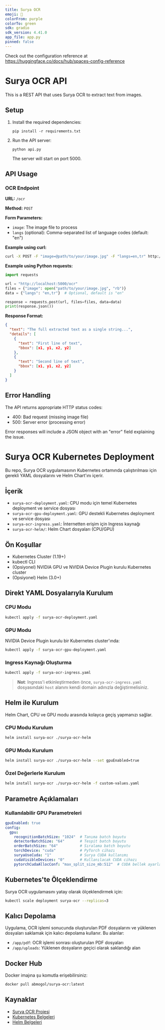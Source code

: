 ```yaml
---
title: Surya OCR
emoji: 👀
colorFrom: purple
colorTo: green
sdk: gradio
sdk_version: 4.41.0
app_file: app.py
pinned: false
---
```


Check out the configuration reference at https://huggingface.co/docs/hub/spaces-config-reference

# Surya OCR API

This is a REST API that uses Surya OCR to extract text from images.

## Setup

1. Install the required dependencies:
   ```
   pip install -r requirements.txt
   ```

2. Run the API server:
   ```
   python api.py
   ```

   The server will start on port 5000.

## API Usage

### OCR Endpoint

**URL:** `/ocr`

**Method:** `POST`

**Form Parameters:**
- `image`: The image file to process
- `langs` (optional): Comma-separated list of language codes (default: "en")

**Example using curl:**
```bash
curl -X POST -F "image=@path/to/your/image.jpg" -F "langs=en,tr" http://localhost:5000/ocr
```

**Example using Python requests:**
```python
import requests

url = "http://localhost:5000/ocr"
files = {"image": open("path/to/your/image.jpg", "rb")}
data = {"langs": "en,tr"}  # Optional, default is "en"

response = requests.post(url, files=files, data=data)
print(response.json())
```

**Response Format:**
```json
{
  "text": "The full extracted text as a single string...",
  "details": [
    {
      "text": "First line of text",
      "bbox": [x1, y1, x2, y2]
    },
    {
      "text": "Second line of text",
      "bbox": [x1, y1, x2, y2]
    }
  ]
}
```

## Error Handling

The API returns appropriate HTTP status codes:
- 400: Bad request (missing image file)
- 500: Server error (processing error)

Error responses will include a JSON object with an "error" field explaining the issue.

# Surya OCR Kubernetes Deployment

Bu repo, Surya OCR uygulamasının Kubernetes ortamında çalıştırılması için gerekli YAML dosyalarını ve Helm Chart'ını içerir.

## İçerik

- `surya-ocr-deployment.yaml`: CPU modu için temel Kubernetes deployment ve service dosyası
- `surya-ocr-gpu-deployment.yaml`: GPU destekli Kubernetes deployment ve service dosyası
- `surya-ocr-ingress.yaml`: İnternetten erişim için Ingress kaynağı
- `surya-ocr-helm/`: Helm Chart dosyaları (CPU/GPU)

## Ön Koşullar

- Kubernetes Cluster (1.19+)
- kubectl CLI
- (Opsiyonel) NVIDIA GPU ve NVIDIA Device Plugin kurulu Kubernetes cluster
- (Opsiyonel) Helm (3.0+)

## Direkt YAML Dosyalarıyla Kurulum

### CPU Modu

```bash
kubectl apply -f surya-ocr-deployment.yaml
```

### GPU Modu

NVIDIA Device Plugin kurulu bir Kubernetes cluster'ında:

```bash
kubectl apply -f surya-ocr-gpu-deployment.yaml
```

### Ingress Kaynağı Oluşturma

```bash
kubectl apply -f surya-ocr-ingress.yaml
```

> **Not**: Ingress'i etkinleştirmeden önce, `surya-ocr-ingress.yaml` dosyasındaki `host` alanını kendi domain adınızla değiştirmelisiniz.

## Helm ile Kurulum

Helm Chart, CPU ve GPU modu arasında kolayca geçiş yapmanızı sağlar. 

### CPU Modu Kurulum

```bash
helm install surya-ocr ./surya-ocr-helm
```

### GPU Modu Kurulum

```bash
helm install surya-ocr ./surya-ocr-helm --set gpuEnabled=true
```

### Özel Değerlerle Kurulum

```bash
helm install surya-ocr ./surya-ocr-helm -f custom-values.yaml
```

## Parametre Açıklamaları

### Kullanılabilir GPU Parametreleri

```yaml
gpuEnabled: true
config:
  gpu:
    recognitionBatchSize: "1024"  # Tanıma batch boyutu
    detectorBatchSize: "64"       # Tespit batch boyutu
    orderBatchSize: "64"          # Sıralama batch boyutu
    torchDevice: "cuda"           # PyTorch cihazı
    suryaUseCuda: "1"             # Surya CUDA kullanımı
    cudaVisibleDevices: "0"       # Kullanılacak CUDA cihazı
    pytorchCudaAllocConf: "max_split_size_mb:512"  # CUDA bellek ayarları
```

## Kubernetes'te Ölçeklendirme

Surya OCR uygulamasını yatay olarak ölçeklendirmek için:

```bash
kubectl scale deployment surya-ocr --replicas=3
```

## Kalıcı Depolama

Uygulama, OCR işlemi sonucunda oluşturulan PDF dosyalarını ve yüklenen dosyaları saklamak için kalıcı depolama kullanır. Bu alanlar:

- `/app/pdf`: OCR işlemi sonrası oluşturulan PDF dosyaları
- `/app/uploads`: Yüklenen dosyaların geçici olarak saklandığı alan

## Docker Hub

Docker imajına şu komutla erişebilirsiniz:

```bash
docker pull abmogol/surya-ocr:latest
```

## Kaynaklar

- [Surya OCR Projesi](https://github.com/yourname/surya-ocr)
- [Kubernetes Belgeleri](https://kubernetes.io/docs/home/)
- [Helm Belgeleri](https://helm.sh/docs/)